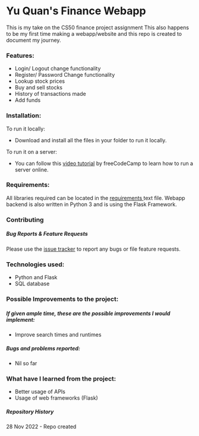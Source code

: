 # Yu Quan's Finance Webapp
 This is my take on the CS50 finance project assignment
 This also happens to be my first time making a webapp/website and this repo is created to document my journey.


### Features:
- Login/ Logout change functionality
- Register/ Password Change functionality
- Lookup stock prices
- Buy and sell stocks
- History of transactions made
- Add funds

### Installation:
To run it locally:
- Download and install all the files in your folder to run it locally.

To run it on a server:
- You can follow this [video tutorial](https://www.youtube.com/watch?v=NQP89ish9t8) by freeCodeCamp to learn how to run a server online.

### Requirements:
All libraries required can be located in the [requirements ](https://github.com/limyuquan/yuquanfinance/blob/main/requirements.txt) text file.
Webapp backend is also written in Python 3 and is using the Flask Framework.

### Contributing
##### Bug Reports & Feature Requests
Please use the [issue tracker](https://github.com/limyuquan/yuquanfinance/issues) to report any bugs or file feature requests.

### Technologies used:
- Python and Flask
- SQL database

### Possible Improvements to the project:
##### If given ample time, these are the possible improvements I would implement:
- Improve search times and runtimes
##### Bugs and problems reported:
- Nil so far

### What have I learned from the project:
- Better usage of APIs
- Usage of web frameworks (Flask)

##### Repository History
28 Nov 2022 - Repo created
